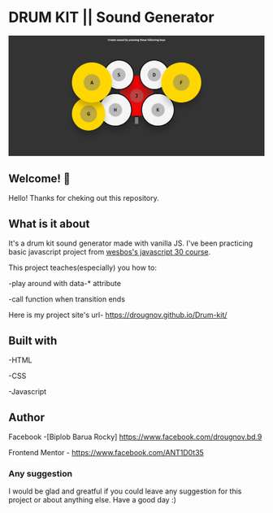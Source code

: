 # DRUM KIT || Sound Generator

![Design preview for drum kit](./images/design.png)

## Welcome! 👋

Hello! Thanks for cheking out this repository.

## What is it about

It's a drum kit sound generator made with vanilla JS. I've been practicing basic javascript project from [wesbos's javascript 30 course](https://courses.wesbos.com/account/access/62adf09d8ed3995269d75c5a).

This project teaches(especially) you how to:

-play around with data-* attribute

-call function when transition ends

Here is my project site's url-
<https://drougnov.github.io/Drum-kit/>

## Built with

-HTML

-CSS

-Javascript

## Author

Facebook -[Biplob Barua Rocky] <https://www.facebook.com/drougnov.bd.9>

Frontend Mentor - <https://www.facebook.com/ANT1D0t35>

### Any suggestion

I would be glad and greatful if you could leave any suggestion for this project or about anything else. Have a good day :)
